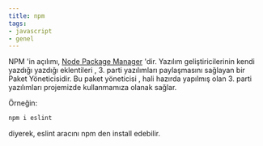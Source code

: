 ```yaml
---
title: npm
tags:
- javascript
- genel
---
```


NPM 'in açılımı, [Node Package Manager](/nodejs) 'dir. Yazılım geliştiricilerinin kendi yazdığı yazdığı eklentileri , 3. parti yazılımları paylaşmasını sağlayan bir Paket Yöneticisidir. Bu paket yöneticisi , hali hazırda yapılmış olan 3. parti yazılımları projemizde kullanmamıza olanak sağlar.

Örneğin:

```bash
npm i eslint
```

diyerek, eslint aracını npm den install edebilir.
